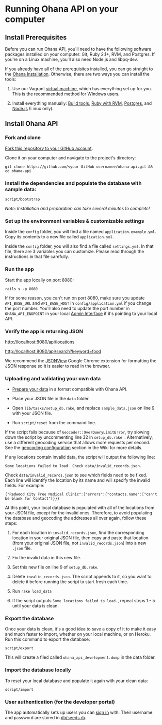 # Running Ohana API on your computer

## Install Prerequisites

Before you can run Ohana API, you'll need to have the following software
packages installed on your computer: Git, Ruby 2.1+, RVM, and Postgres.
If you're on a Linux machine, you'll also need Node.js and libpq-dev.

If you already have all of the prerequisites installed, you can go straight
to the [Ohana Installation](#install-ohana-api). Otherwise, there are two ways
you can install the tools:

1. Use our Vagrant [virtual machine][dev-box], which has everything set up for
you. This is the recommended method for Windows users.

[dev-box]: https://github.com/codeforamerica/ohana-api-dev-box

2. Install everything manually: [Build tools][build-tools], [Ruby with RVM][ruby],
[Postgres][postgres], and [Node.js][node] (Linux only).

[build-tools]: https://github.com/codeforamerica/howto/blob/master/Build-Tools.md
[ruby]: https://github.com/codeforamerica/howto/blob/master/Ruby.md
[postgres]: https://github.com/codeforamerica/howto/blob/master/PostgreSQL.md
[node]: https://github.com/codeforamerica/howto/blob/master/Node.js.md


## Install Ohana API

### Fork and clone

[Fork this repository to your GitHub account][fork].

Clone it on your computer and navigate to the project's directory:

    git clone https://github.com/<your GitHub username>/ohana-api.git && cd ohana-api

[fork]: http://help.github.com/fork-a-repo/

### Install the dependencies and populate the database with sample data:

    script/bootstrap

_Note: Installation and preparation can take several minutes to complete!_

### Set up the environment variables & customizable settings

Inside the `config` folder, you will find a file named `application.example.yml`.
Copy its contents to a new file called `application.yml`.

Inside the `config` folder, you will also find a file called `settings.yml`.
In that file, there are 3 variables you can customize. Please read through the
instructions in that file carefully.

### Run the app

Start the app locally on port 8080:

    rails s -p 8080

If for some reason, you can't run on port 8080, make sure you update
`API_BASE_URL` and `API_BASE_HOST` in `config/application.yml` if you change
the port number. You'll also need to update the port number in
`OHANA_API_ENDPOINT` in your local [Admin Interface][admin] if it's pointing to
your local API.

[admin]: https://github.com/codeforamerica/ohana-api-admin

### Verify the app is returning JSON

[http://localhost:8080/api/locations](http://localhost:8080/api/locations)

[http://localhost:8080/api/search?keyword=food](http://localhost:8080/api/search?keyword=food)

We recommend the [JSONView][jsonview] Google Chrome extension for formatting
the JSON response so it is easier to read in the browser.

[jsonview]: https://chrome.google.com/webstore/detail/jsonview/chklaanhfefbnpoihckbnefhakgolnmc

### Uploading and validating your own data

- [Prepare your data][prepare] in a format compatible with Ohana API.

- Place your JSON file in the `data` folder.

- Open `lib/tasks/setup_db.rake`, and replace `sample_data.json` on line 9
with your JSON file.

- Run `script/reset` from the command line.

If the script fails because of `Geocoder::OverQueryLimitError`, try slowing
down the script by uncommenting line 32 in `setup_db.rake `. Alternatively,
use a different geocoding service that allows more requests per second.
See the [geocoding configuration][geocode] section in the Wiki for more details.

If any locations contain invalid data, the script will output the following line:
```
Some locations failed to load. Check data/invalid_records.json.
```
Check `data/invalid_records.json` to see which fields need to be fixed.
Each line will identify the location by its name and will specify the invalid
fields. For example:
```
{"Redwood City Free Medical Clinic":{"errors":{"contacts.name":["can't be blank for Contact"]}}}
```
At this point, your local database is populated with all of the locations from your
JSON file, except for the invalid ones. Therefore, to avoid populating the database
and geocoding the addresses all over again, follow these steps:

1. For each location in `invalid_records.json`, find the corresponding location
in your original JSON file, then copy and paste that location (from your
original JSON file, not `invalid_records.json`) into a new `.json` file.

2. Fix the invalid data in this new file.

3. Set this new file on line 9 of `setup_db.rake`.

4. Delete `invalid_records.json`. The script appends to it, so you want to
delete it before running the script to start fresh each time.

5. Run `rake load_data`

6. If the script outputs `Some locations failed to load.`, repeat steps 1 - 5
until your data is clean.

[prepare]: https://github.com/codeforamerica/ohana-api/wiki/Populating-the-Postgres-database-from-a-JSON-file
[geocode]: https://github.com/codeforamerica/ohana-api/wiki/How-to-deploy-the-Ohana-API-to-your-Heroku-account#geocoding-configuration

### Export the database

Once your data is clean, it's a good idea to save a copy of it to make it easy
and much faster to import, whether on your local machine, or on Heroku.
Run this command to export the database:

```
script/export
```
This will create a filed called `ohana_api_development.dump` in the data folder.

### Import the database locally

To reset your local database and populate it again with your clean data:
```
script/import
```

### User authentication (for the developer portal)

The app automatically sets up users you can [sign in][sign_in] with.
Their username and password are stored in [db/seeds.rb][seeds].

[sign_in]: http://localhost:8080/users/sign_in
[seeds]: https://github.com/codeforamerica/ohana-api/blob/master/db/seeds.rb

